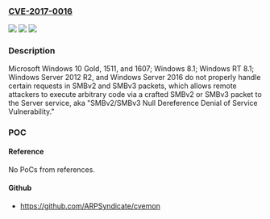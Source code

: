 ### [CVE-2017-0016](https://cve.mitre.org/cgi-bin/cvename.cgi?name=CVE-2017-0016)
![](https://img.shields.io/static/v1?label=Product&message=SMBv2%2FSMBv3&color=blue)
![](https://img.shields.io/static/v1?label=Version&message=Windows%2010%20Gold%2C%201511%2C%20and%201607%3B%20Windows%208.1%3B%20Windows%20RT%208.1%3B%20Windows%20Server%202012%20R2%2C%20and%20Windows%20Server%202016%20&color=brightgreen)
![](https://img.shields.io/static/v1?label=Vulnerability&message=Denial%20of%20Service&color=brightgreen)

### Description

Microsoft Windows 10 Gold, 1511, and 1607; Windows 8.1; Windows RT 8.1; Windows Server 2012 R2, and Windows Server 2016 do not properly handle certain requests in SMBv2 and SMBv3 packets, which allows remote attackers to execute arbitrary code via a crafted SMBv2 or SMBv3 packet to the Server service, aka "SMBv2/SMBv3 Null Dereference Denial of Service Vulnerability."

### POC

#### Reference
No PoCs from references.

#### Github
- https://github.com/ARPSyndicate/cvemon

